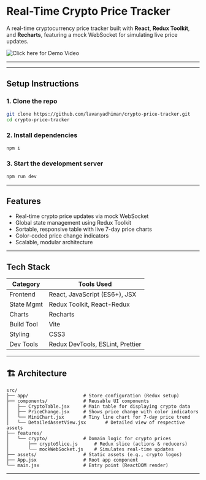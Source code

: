 #  Real-Time Crypto Price Tracker

A real-time cryptocurrency price tracker built with **React**, **Redux Toolkit**, and **Recharts**, featuring a mock WebSocket for simulating live price updates.

![Click here for Demo Video]('https://www.loom.com/share/1d1cb5a0bb454459ac2026c1bd97981e')  

---


---

##  Setup Instructions

### 1. Clone the repo
```bash
git clone https://github.com/lavanyadhiman/crypto-price-tracker.git
cd crypto-price-tracker
```
### 2. Install dependencies
```bash
npm i
```
### 3. Start the development server
```bash
npm run dev
```



---

##  Features

- Real-time crypto price updates via mock WebSocket
- Global state management using Redux Toolkit
- Sortable, responsive table with live 7-day price charts
- Color-coded price change indicators
- Scalable, modular architecture

---

##  Tech Stack

| Category      | Tools Used                                |
|---------------|--------------------------------------------|
| Frontend      | React, JavaScript (ES6+), JSX              |
| State Mgmt    | Redux Toolkit, React-Redux                 |
| Charts        | Recharts                                  |
| Build Tool    | Vite                                       |
| Styling       | CSS3                                       |
| Dev Tools     | Redux DevTools, ESLint, Prettier           |

---

## 🏗️ Architecture
```text
src/
├── app/                    # Store configuration (Redux setup)
├── components/             # Reusable UI components
│   ├── CryptoTable.jsx     # Main table for displaying crypto data
│   ├── PriceChange.jsx     # Shows price change with color indicators
│   └── MiniChart.jsx       # Tiny line chart for 7-day price trend
│   └── DetailedAssetView.jsx       # Detailed view of respective assets
├── features/
│   └── crypto/             # Domain logic for crypto prices
│       ├── cryptoSlice.js      # Redux slice (actions & reducers)
│       └── mockWebSocket.js    # Simulates real-time updates
├── assets/                 # Static assets (e.g., crypto logos)
├── App.jsx                 # Root app component
└── main.jsx                # Entry point (ReactDOM render)

```
---



